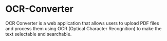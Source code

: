 # OCR-Converter
OCR Converter is a web application that allows users to upload PDF files and process them using OCR (Optical Character Recognition) to make the text selectable and searchable.
